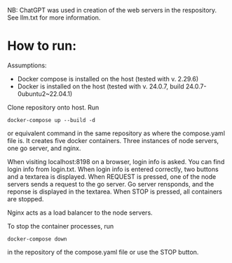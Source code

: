 NB: ChatGPT was used in creation of the web servers in the respository.
See llm.txt for more information.

# How to run:

Assumptions:
* Docker compose is installed on the host (tested with v. 2.29.6)
* Docker is installed on the host (tested with v. 24.0.7, build 24.0.7-0ubuntu2~22.04.1)

Clone repository onto host. Run

```
docker-compose up --build -d
```

or equivalent command in the same repository as where the compose.yaml file is.
It creates five docker containers. Three instances of node servers, one go server,
and nginx.

When visiting localhost:8198 on a browser, login info is asked. You can find login
info from login.txt. When login info is entered correctly, two buttons and
a textarea is displayed. When REQUEST is pressed, one of the node servers sends
a request to the go server. Go server rensponds, and the reponse is displayed
in the textarea. When STOP is pressed, all containers are stopped.

Nginx acts as a load balancer to the node servers.


To stop the container processes, run
```
docker-compose down
```
in the repository of the compose.yaml file or use the STOP button.
